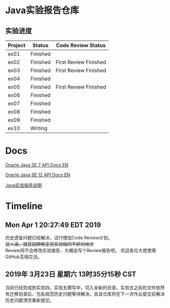 # Java实验报告仓库

## 实验进度

|Project | Status |Code Review Status             | 
|--------|--------|-------------------------------|
|ex01    |Finished|                               |
|ex02    |Finished|First Review Finished          |
|ex03    |Finished|First Review Finished          |
|ex04    |Finished|                               |
|ex05    |Finished|First Review Finished          |
|ex06    |Finished|                               |
|ex07    |Finished|                               |
|ex08    |Finished|                               |
|ex09    |Finished|                               |
|ex10    |Writing |                               |

# Docs

[Oracle Java SE 7 API Docs EN](https://docs.oracle.com/javase/7/docs/api/)

[Oracle Java SE 12 API Docs EN](https://docs.oracle.com/en/java/javase/12/docs/api/index.html)

[Java实验指导说明](https://wenku.baidu.com/view/fd9a47cc9f3143323968011ca300a6c30d22f174.html)

# Timeline

Mon Apr  1 20:27:49 EDT 2019
----
历史遗留问题已经解决，试行增加Code Review计划。  
~~说人话，就是回顾修正旧实验做的不好的地方~~  
Review将不会修改实验报告，大概会写个Review报告吧。
欢迎各位大佬使用GitHub互相交流。

2019年 3月23日 星期六 13时35分15秒 CST
---
当前已经完成到实验四，实验五撰写中，切入全新的目录。实验五之前的文件依然有迁移目录后，包名规范历史问题等待解决。且该仓库将在下一次作业提交前解决历史问题清空重新提交。
